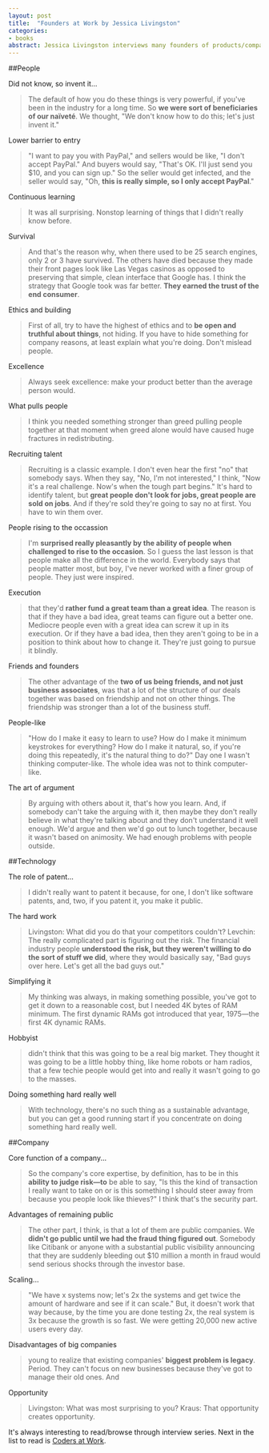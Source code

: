 ```yaml
---
layout: post
title:  "Founders at Work by Jessica Livingston"
categories:
- books
abstract: Jessica Livingston interviews many founders of products/companies like PayPal, Hotmail, Gmail and Apple.
---
```


##People

Did not know, so invent it...

> The default of how you do these things is very powerful, if you've been in the industry for a long time. So **we were sort of beneficiaries of our naïveté**. We thought, "We don't know how to do this; let's just invent it."

Lower barrier to entry

> "I want to pay you with PayPal," and sellers would be like, "I don't accept PayPal." And buyers would say, "That's OK. I'll just send you $10, and you can sign up." So the seller would get infected, and the seller would say, "Oh, **this is really simple, so I only accept PayPal**."

Continuous learning

> It was all surprising. Nonstop learning of things that I didn't really know before.

Survival

> And that's the reason why, when there used to be 25 search engines, only 2 or 3 have survived. The others have died because they made their front pages look like Las Vegas casinos as opposed to preserving that simple, clean interface that Google has. I think the strategy that Google took was far better. **They earned the trust of the end consumer**.

Ethics and building

> First of all, try to have the highest of ethics and to **be open and truthful about things**, not hiding. If you have to hide something for company reasons, at least explain what you're doing. Don't mislead people.

Excellence

> Always seek excellence: make your product better than the average person would.

What pulls people

> I think you needed something stronger than greed pulling people together at that moment when greed alone would have caused huge fractures in redistributing.

Recruiting talent

> Recruiting is a classic example. I don't even hear the first "no" that somebody says. When they say, "No, I'm not interested," I think, "Now it's a real challenge. Now's when the tough part begins." It's hard to identify talent, but **great people don't look for jobs, great people are sold on jobs**. And if they're sold they're going to say no at first. You have to win them over.

People rising to the occassion

> I'm **surprised really pleasantly by the ability of people when challenged to rise to the occasion**. So I guess the last lesson is that people make all the difference in the world. Everybody says that people matter most, but boy, I've never worked with a finer group of people. They just were inspired.

Execution

> that they'd **rather fund a great team than a great idea**. The reason is that if they have a bad idea, great teams can figure out a better one. Mediocre people even with a great idea can screw it up in its execution. Or if they have a bad idea, then they aren't going to be in a position to think about how to change it. They're just going to pursue it blindly.

Friends and founders

> The other advantage of the **two of us being friends, and not just business associates**, was that a lot of the structure of our deals together was based on friendship and not on other things. The friendship was stronger than a lot of the business stuff.

People-like

> "How do I make it easy to learn to use? How do I make it minimum keystrokes for everything? How do I make it natural, so, if you're doing this repeatedly, it's the natural thing to do?" Day one I wasn't thinking computer-like. The whole idea was not to think computer-like.

The art of argument

> By arguing with others about it, that's how you learn. And, if somebody can't take the arguing with it, then maybe they don't really believe in what they're talking about and they don't understand it well enough. We'd argue and then we'd go out to lunch together, because it wasn't based on animosity. We had enough problems with people outside.




##Technology

The role of patent...

> I didn't really want to patent it because, for one, I don't like software patents, and, two, if you patent it, you make it public.

The hard work

> Livingston: What did you do that your competitors couldn't? Levchin: The really complicated part is figuring out the risk. The financial industry people **understood the risk, but they weren't willing to do the sort of stuff we did**, where they would basically say, "Bad guys over here. Let's get all the bad guys out."

Simplifying it

> My thinking was always, in making something possible, you've got to get it down to a reasonable cost, but I needed 4K bytes of RAM minimum. The first dynamic RAMs got introduced that year, 1975—the first 4K dynamic RAMs.

Hobbyist

> didn't think that this was going to be a real big market. They thought it was going to be a little hobby thing, like home robots or ham radios, that a few techie people would get into and really it wasn't going to go to the masses.

Doing something hard really well

> With technology, there's no such thing as a sustainable advantage, but you can get a good running start if you concentrate on doing something hard really well.




##Company

Core function of a company...

> So the company's core expertise, by definition, has to be in this **ability to judge risk—to** be able to say, "Is this the kind of transaction I really want to take on or is this something I should steer away from because you people look like thieves?" I think that's the security part.

Advantages of remaining public

> The other part, I think, is that a lot of them are public companies. We **didn't go public until we had the fraud thing figured out**. Somebody like Citibank or anyone with a substantial public visibility announcing that they are suddenly bleeding out $10 million a month in fraud would send serious shocks through the investor base.

Scaling...

> "We have x systems now; let's 2x the systems and get twice the amount of hardware and see if it can scale." But, it doesn't work that way because, by the time you are done testing 2x, the real system is 3x because the growth is so fast. We were getting 20,000 new active users every day.

Disadvantages of big companies

> young to realize that existing companies' **biggest problem is legacy**. Period. They can't focus on new businesses because they've got to manage their old ones. And

Opportunity

> Livingston: What was most surprising to you? Kraus: That opportunity creates opportunity.

It's always interesting to read/browse through interview series. Next in the list to read is [Coders at Work](http://www.codersatwork.com/).













